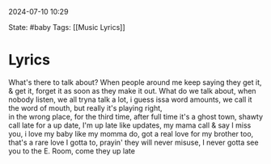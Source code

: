 
2024-07-10 10:29 

State: #baby 
Tags: [[Music Lyrics]]
# Lyrics
  
What's there to talk about? When people around me keep saying they get it, & get it, forget it as soon as they make it out. What do we talk about, when nobody listen, we all tryna talk a lot, i guess issa word amounts, we call it the word of mouth, but really it's playing right,  
in the wrong place, for the third time, after full time it's a ghost town, shawty call late for a up date, I'm up late like updates, my mama call & say I miss you, i love my baby like my momma do, got a real love for my brother too, that's a rare love I gotta to, prayin' they will never misuse, I never gotta see you to the E. Room, come they up late